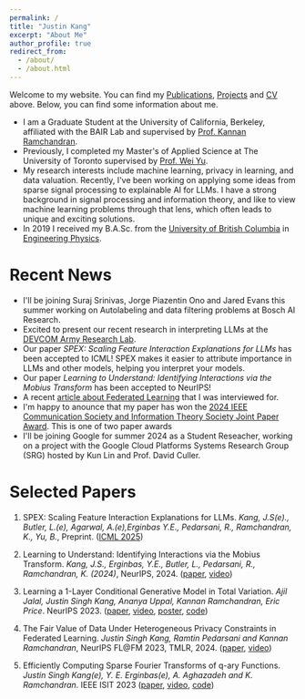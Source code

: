 ```yaml
---
permalink: /
title: "Justin Kang"
excerpt: "About Me"
author_profile: true
redirect_from: 
  - /about/
  - /about.html
---
```

Welcome to my website. You can find my <a href='publications'>Publications</a>, <a href='portfolio'>Projects</a> and <a href='files/Resume.pdf'>CV</a> above. Below, you can find some information about me.

* I am a Graduate Student at the University of California, Berkeley, affiliated with the BAIR Lab and supervised by <a href='https://people.eecs.berkeley.edu/~kannanr'>Prof. Kannan Ramchandran</a>.
* Previously, I completed my Master's of Applied Science at The University of Toronto supervised by <a href='https://www.comm.utoronto.ca/~weiyu/'>Prof. Wei Yu</a>.
* My research interests include machine learning, privacy in learning, and data valuation. Recently, I've been working on applying some ideas from sparse signal processing to explainable AI for LLMs. I have a strong background in signal processing and information theory, and like to view machine learning problems through that lens, which often leads to unique and exciting solutions.
* In 2019 I received my B.A.Sc. from the <a href='https://www.ubc.ca/'>University of British Columbia</a> in <a href="https://www.engphys.ubc.ca/">Engineering Physics</a>.

Recent News
======
* I'll be joining Suraj Srinivas, Jorge Piazentin Ono and Jared Evans this summer working on Autolabeling and data filtering problems at Bosch AI Research.
* Excited to present our recent research in interpreting LLMs at the <a href=https://arl.devcom.army.mil/>DEVCOM Army Research Lab</a>.
* Our paper *SPEX: Scaling Feature Interaction Explanations for LLMs* has been accepted to ICML! SPEX makes it easier to attribute importance in LLMs and other models, helping you interpret your models.
* Our paper *Learning to Understand: Identifying Interactions via the Mobius Transform* has been accepted to NeurIPS!
* A recent <a href="https://builtin.com/articles/what-is-federated-learning">article about Federated Learning</a> that I was interviewed for.
* I'm happy to anounce that my paper has won the <a href="https://www.itsoc.org/news/recipients-2024-ieee-communication-society-and-information-theory-society-joint-paper-award">2024 IEEE Communication Society and Information Theory Society Joint Paper Award</a>. This is one of two paper awards
* I'll be joining Google for summer 2024 as a Student Reseacher, working on a project with the Google Cloud Platforms Systems Research Group (SRG) hosted by Kun Lin and Prof. David Culler.


Selected Papers
======

1. SPEX: Scaling Feature Interaction Explanations for LLMs. *Kang, J.S(e)., Butler, L.(e), Agarwal, A.(e),Erginbas Y.E., Pedarsani, R., Ramchandran, K., Yu, B.*, Preprint. (<a href="https://arxiv.org/abs/2502.13870">ICML 2025</a>)

2. Learning to Understand: Identifying Interactions via the Mobius Transform. *Kang, J.S., Erginbas, Y.E., Butler, L., Pedarsani, R., Ramchandran, K. (2024)*, NeurIPS, 2024. (<a href="https://arxiv.org/abs/2402.02631">paper</a>, <a href="https://www.youtube.com/watch?v=5-OHk25H1mE">video</a>) 

3. Learning a 1-Layer Conditional Generative Model in Total Variation. *Ajil Jalal, Justin Singh Kang, Ananya Uppal, Kannan Ramchandran, Eric Price*. NeurIPS 2023. (<a href='https://openreview.net/forum?id=wImYhdu4VF'>paper</a>, <a href='https://nips.cc/virtual/2023/poster/70066'>video</a>, <a href='https://nips.cc/media/PosterPDFs/NeurIPS%202023/70066.png?t=1702321855.5320883'>poster</a>, <a href='https://github.com/basics-lab/learningGenerativeModels'>code</a>)

4. The Fair Value of Data Under Heterogeneous Privacy Constraints in Federated Learning. *Justin Singh Kang, Ramtin Pedarsani and Kannan Ramchandran*, NeurIPS FL@FM 2023, TMLR, 2024. (<a href='https://arxiv.org/abs/2301.13336'>paper</a>, <a href='https://www.youtube.com/watch?v=S_DBTIlaodE'>video</a>)

5. Efficiently Computing Sparse Fourier Transforms of q-ary Functions. *Justin Singh Kang(e), Y. E. Erginbas(e), A. Aghazadeh and K. Ramchandran*. IEEE ISIT 2023 (<a href='https://ieeexplore.ieee.org/document/10206686'>paper</a>, <a href='https://www.youtube.com/watch?v=_UgRE1iSrzY&t=2s'>video</a>, <a href='https://github.com/basics-lab/qsft'>code</a>)
